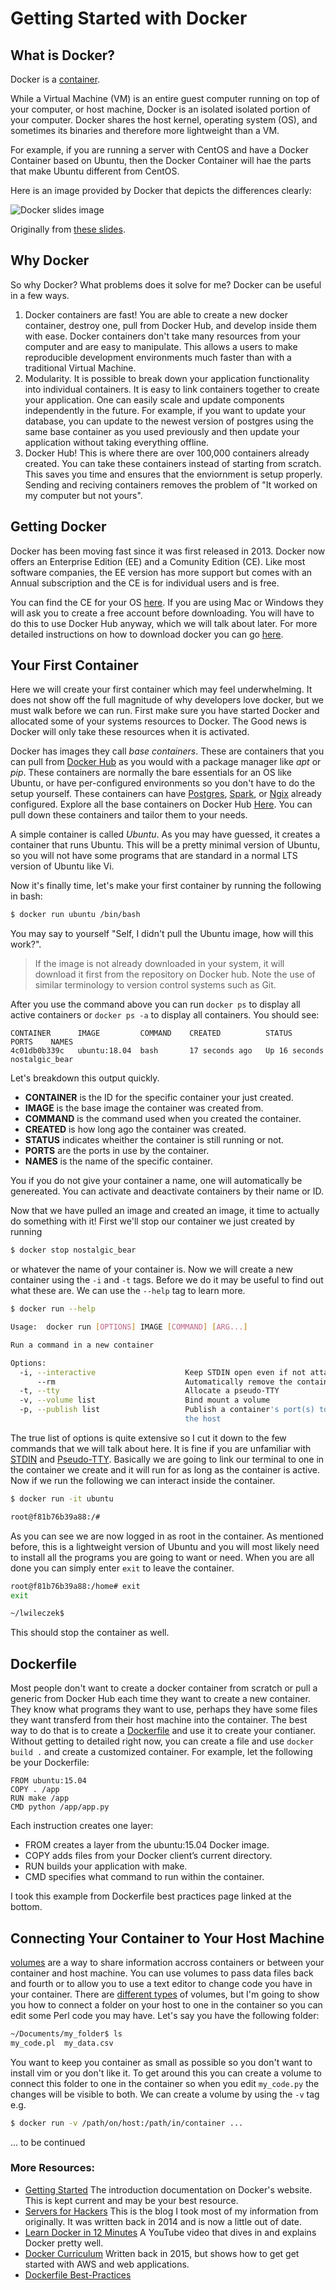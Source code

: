 # Getting Started with Docker

## What is Docker?
Docker is a [container](https://en.wikipedia.org/wiki/Operating-system-level_virtualization).

While a Virtual Machine (VM) is an entire guest computer running on top of your
computer, or host machine, Docker is an isolated isolated portion of your computer. Docker shares the host kernel, operating system (OS), and sometimes its binaries and therefore more lightweight than a VM.

For example, if you are running a server with CentOS and have a Docker Container
based on Ubuntu, then the Docker Container will hae the parts that make Ubuntu
different from CentOS.

Here is an image provided by Docker that depicts the differences clearly:

![Docker slides image](/images/difference_docker_vm.png)

Originally from [these slides](https://www.slideshare.net/dotCloud/docker-intro-november).

## Why Docker
So why Docker? What problems does it solve for me? Docker can be useful in a few ways. 

  1. Docker containers are fast! You are able to create a new docker container, destroy one, pull from Docker Hub, and develop
    inside them with ease. Docker containers don't take many resources from your computer and are easy to manipulate. This allows
    a users to make reproducible development environments much faster than with a traditional Virtual Machine.
  2. Modularity. It is possible to break down your application functionality into individual containers. 
    It is easy to link containers together to create your application.
    One can easily scale and update components independently in the future. 
    For example, if you want to update your database, you can update to the newest version of postgres using the same base
    container as you used previously and then update your application without taking everything offline.
  3. Docker Hub! This is where there are over 100,000 containers already created. You can take these containers
    instead of starting from scratch. This saves you time and ensures that the enviornment is setup properly. 
    Sending and reciving containers removes the problem of "It worked on my computer but not yours". 

## Getting Docker

Docker has been moving fast since it was first released in 2013. Docker now offers an Enterprise Edition (EE) and a Comunity Edition (CE). Like most software companies, the EE version has more support but comes with an Annual subscription and the CE is for individual users and is free.

You can find the CE for your OS [here](https://www.docker.com/community-edition).
 If you are using Mac or Windows they will ask you to create a free account
before downloading. You will have to do this to use Docker Hub anyway, which
we will talk about later.
For more detailed instructions on how to download docker you can go [here](https://docs.docker.com/install).

## Your First Container
Here we will create your first container which may feel underwhelming.
It does not show off the full magnitude of why developers love docker,
but we must walk before we can run.
First make sure you have started Docker and allocated some of your systems
resources to Docker. The Good news is Docker will only take these resources
when it is activated.

Docker has images they call _base containers_.
These are containers that you can pull from [Docker Hub](https://hub.docker.com)
as you would with a package manager like _apt_ or _pip_.
These containers are normally the bare essentials for an OS like Ubuntu, or
have per-configured environments so you don't have to do the setup yourself.
These containers can have [Postgres](https://hub.docker.com/_/postgres/), [Spark](https://hub.docker.com/r/p7hb/docker-spark/), or [Ngix](https://hub.docker.com/_/nginx/) already configured. Explore all the base containers on Docker Hub
[Here](https://hub.docker.com/explore/).
You can pull down these containers and tailor them to your needs.

A simple container is called _Ubuntu_.
As you may have guessed, it creates a container that runs Ubuntu.
This will be a pretty minimal version of Ubuntu, so you will not have some
programs that are standard in a normal LTS version of Ubuntu like Vi.

Now it's finally time, let's make your first container by running the following
 in bash:

```sh
$ docker run ubuntu /bin/bash
```
You may say to yourself "Self, I didn't pull the Ubuntu image, how will this work?".

> If the image is not already downloaded in your system, it will download it first from the repository on Docker hub. Note the use of similar terminology to version control systems such as Git.

After you use the command above you can run ```docker ps``` to display all
active containers or ```docker ps -a``` to display all containers.
You should see:

```
CONTAINER      IMAGE         COMMAND    CREATED          STATUS         PORTS    NAMES
4c01db0b339c   ubuntu:18.04  bash       17 seconds ago   Up 16 seconds           nostalgic_bear
```
Let's breakdown this output quickly. 
  - **CONTAINER** is the ID for the specific container your just created.  
  - **IMAGE** is the base image the container was created from.  
  - **COMMAND** is the command used when you created the container.  
  - **CREATED** is how long ago the container was created.  
  - **STATUS** indicates wheither the container is still running or not.  
  - **PORTS** are the ports in use by the container.  
  - **NAMES** is the name of the specific container.  

You if you do not give your container a name, one will automatically be genereated. You can activate and deactivate 
containers by their name or ID.

Now that we have pulled an image and created an image, it time to actually do something with it! First we'll stop our container we
just created by running
```sh
$ docker stop nostalgic_bear
```
or whatever the name of your container is. Now we will create a new container using the ```-i``` and ```-t``` tags. Before we do it may be useful to find out what these are. We can use the ```--help``` tag to learn more.

```sh
$ docker run --help

Usage:  docker run [OPTIONS] IMAGE [COMMAND] [ARG...]

Run a command in a new container

Options:
  -i, --interactive                    Keep STDIN open even if not attached
      --rm                             Automatically remove the container
  -t, --tty                            Allocate a pseudo-TTY
  -v, --volume list                    Bind mount a volume
  -p, --publish list                   Publish a container's port(s) to
                                       the host
```

The true list of options is quite extensive so I cut it down to the few commands that we will talk about here. It is fine if you are 
unfamiliar with [STDIN](https://en.wikipedia.org/wiki/Standard_streams) and [Pseudo-TTY](https://en.wikipedia.org/wiki/Pseudoterminal). 
Basically we are going to link our terminal to one in the container we create and it will run for as long as the container is active. 
Now if we run the following we can interact inside the container.

```sh
$ docker run -it ubuntu

root@f81b76b39a88:/#
```

As you can see we are now logged in as root in the container. As mentioned before, this is a lightweight version of Ubuntu and you will 
most likely need to install all the programs you are going to want or need. When you are all done you can simply enter ```exit``` to 
leave the container.

```sh
root@f81b76b39a88:/home# exit
exit

~/lwileczek$
```

This should stop the container as well. 

## Dockerfile
Most people don't want to create a docker container from scratch or pull a generic from Docker Hub 
each time they want to create a new container. They know what programs they want to use, perhaps they have some files they want 
transferd from their host machine into the container. The best way to do that is to create a [Dockerfile](https://docs.docker.com/engine/reference/builder/#usage) and use it to create your 
contianer.  Without getting to detailed right now, you can create a file and use ```docker build .``` and create a customized 
container. For example, let the following be your Dockerfile:

```
FROM ubuntu:15.04
COPY . /app
RUN make /app
CMD python /app/app.py
```

Each instruction creates one layer:
- FROM creates a layer from the ubuntu:15.04 Docker image.
- COPY adds files from your Docker client’s current directory.
- RUN builds your application with make.
- CMD specifies what command to run within the container.  

I took this example from Dockerfile best practices page linked at the bottom. 

## Connecting Your Container to Your Host Machine

[volumes](https://docs.docker.com/storage/volumes/) are a way to share information accross containers or between your container and host 
machine. You can use volumes to pass data files back and fourth or to allow you to use a text editor to change code you have in your 
container. There are [different types](https://success.docker.com/article/different-types-of-volumes) of volumes, but I'm going to 
show you how to connect a folder on your host to one in the container so you can edit some Perl code you may have.  Let's say you have 
the following folder:

```sh
~/Documents/my_folder$ ls
my_code.pl  my_data.csv
```
You want to keep you container as small as possible so you don't want to install vim or you don't like it. To get around this you can
create a volume to connect this folder to one in the container so when you edit ```my_code.py``` the changes will be visible to both. 
We can create a volume by using the ```-v``` tag e.g.

```sh
$ docker run -v /path/on/host:/path/in/container ...
```


... to be continued

### More Resources:
  * [Getting Started](https://docs.docker.com/get-started/) The introduction documentation on Docker's website. This is kept current and may be your best resource.
  * [Servers for Hackers](https://serversforhackers.com/c/getting-started-with-docker) This is the blog I took most of my information from originally. It was written back in 2014 and is now a little out of date.
  * [Learn Docker in 12 Minutes](https://www.youtube.com/watch?v=YFl2mCHdv24r) A YouTube video that dives in and explains Docker pretty well.   
  * [Docker Curriculum](http://docker-curriculum.com/) Written back in 2015, but shows how to get get started with AWS and web applications. 
  * [Dockerfile Best-Practices](https://docs.docker.com/develop/develop-images/dockerfile_best-practices/)
